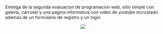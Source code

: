 Entrega de la segunda evaluacion de programacion web, sitio simple con galeria, carrusel y una pagina informativa con video de youtube incrustado ademas de un formulario de registro y un login 

<p align="center">
  <img src="![Logoproyecto](https://github.com/user-attachments/assets/e47020d8-f29b-4601-a207-1f30f8ab4a59)"/>
</p>


